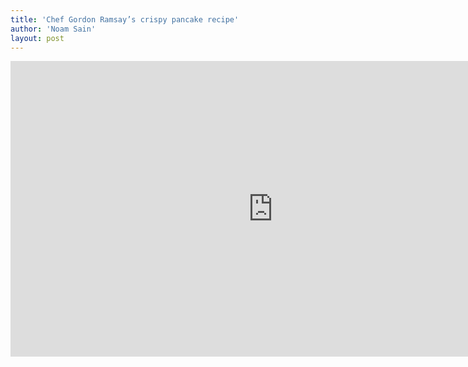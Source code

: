 ```yaml
---
title: 'Chef Gordon Ramsay’s crispy pancake recipe'
author: 'Noam Sain'
layout: post
---
```


<iframe allow="accelerometer; autoplay; clipboard-write; encrypted-media; gyroscope; picture-in-picture; web-share" allowfullscreen="" frameborder="0" height="473" loading="lazy" src="https://www.youtube.com/embed/qyL_cYxV6QA?feature=oembed" title="Gordon Ramsay's Crispy Pancake Recipe" width="840"></iframe>